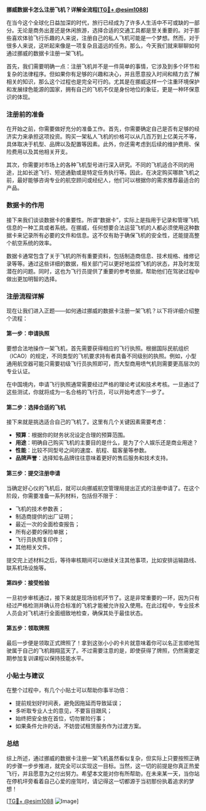 **挪威数据卡怎么注册飞机？详解全流程[[TG💪+ @esim1088](https://t.me/s/esim1088)]**

在当今这个全球化日益加深的时代，旅行已经成为了许多人生活中不可或缺的一部分。无论是商务出差还是休闲旅游，选择合适的交通工具都是至关重要的。对于那些喜欢体验飞行乐趣的人来说，注册自己的私人飞机可能是一个梦想。然而，对于很多人来说，这听起来像是一项复杂且遥远的任务。那么，今天我们就来聊聊如何通过挪威的数据卡注册一架飞机。

首先，我们需要明确一点：注册飞机并不是一件简单的事情，它涉及到多个环节和复杂的法律程序。但如果你有足够的兴趣和决心，并且愿意投入时间和精力去了解相关的知识，那么这个过程也是完全可行的。尤其是在挪威这样一个注重环境保护和发展绿色能源的国家，拥有自己的飞机不仅是身份地位的象征，更是一种环保意识的体现。

### 注册前的准备

在开始之前，你需要做好充分的准备工作。首先，你需要确定自己是否有足够的经济实力来承担这项投资。购买一架私人飞机的价格可以从几百万到上亿美元不等，具体取决于机型、品牌以及配置等因素。此外，你还需考虑到后续的维护费用、保险费用以及其他相关开支。

其次，你需要对市场上的各种飞机型号进行深入研究。不同的飞机适合不同的用途，比如长途飞行、短途通勤或是特定任务执行等。因此，在决定购买哪款飞机之前，最好能够咨询专业的航空顾问或经纪人，他们可以根据你的需求推荐最适合的产品。

### 数据卡的作用

接下来我们谈谈数据卡的重要性。所谓“数据卡”，实际上是指用于记录和管理飞机信息的一种工具或者系统。在挪威，任何想要合法运营飞机的人都必须使用这种数据卡来记录所有必要的文件和信息。这不仅有助于确保飞机的安全性，还能提高整个航空系统的效率。

数据卡通常包含了关于飞机的所有重要资料，包括制造商信息、技术规格、维修记录等等。通过这些详细的数据，相关部门可以更好地监控飞机的状态，并及时发现潜在的问题。同时，这也为飞行员提供了重要的参考依据，帮助他们在驾驶过程中做出更加明智的选择。

### 注册流程详解

现在让我们进入正题——如何通过挪威的数据卡注册一架飞机？以下将详细介绍整个流程：

#### 第一步：申请执照
要想合法地操作一架飞机，首先需要获得相应的飞行执照。根据国际民航组织（ICAO）的规定，不同类型的飞机要求持有者具备不同级别的执照。例如，小型通用航空器可能只需要初级飞行员执照即可，而大型商用喷气机则需要更高层次的专业认证。

在中国境内，申请飞行执照通常需要经过严格的理论考试和技术考核。一旦通过了这些测试，你就将成为一名合格的飞行员，可以开始考虑下一步了。

#### 第二步：选择合适的飞机
接下来就是挑选适合自己的飞机了。这里有几个关键因素需要考虑：
- **预算**：根据你的财务状况设定合理的预算范围。
- **用途**：明确自己购买飞机的主要目的是什么，是为了个人娱乐还是商业用途？
- **性能**：比较不同型号之间的速度、航程、载客量等参数。
- **品牌声誉**：选择知名品牌往往意味着更好的售后服务和技术支持。

#### 第三步：提交注册申请
当确定好心仪的飞机后，就可以向挪威航空管理局提出正式的注册申请了。在这个阶段，你需要准备一系列材料，包括但不限于：
- 飞机的技术参数表；
- 制造商提供的出厂证明；
- 最近一次的全面检查报告；
- 所有必要的保险单据；
- 飞行员执照复印件；
- 其他相关文件。

提交完上述材料之后，等待审核期间可以继续关注其他事项，比如安排运输路线、联系机场设施等。

#### 第四步：接受检验
一旦初步审核通过，接下来就是现场验机环节了。这是非常重要的一环，因为只有经过严格检测并确认符合标准的飞机才能被允许投入使用。在此过程中，专业技术人员会对飞机进行全面细致地检查，确保其处于最佳状态。

#### 第五步：领取牌照
最后一步便是领取正式牌照了！拿到这张小小的卡片就意味着你可以名正言顺地驾驶属于自己的飞机翱翔蓝天了。不过需要注意的是，即使获得了牌照，仍然需要定期参加复训课程以保持技能水平。

### 小贴士与建议

在整个过程中，有几个小贴士可以帮助你事半功倍：
- 提前规划好时间表，避免因拖延而导致延误；
- 多听取专业人士的意见，不要盲目跟风；
- 始终把安全放在首位，切勿冒险行事；
- 如果条件允许的话，不妨尝试租赁服务作为过渡方案。

### 总结

综上所述，通过挪威的数据卡注册一架飞机虽然看似复杂，但实际上只要按照正确的步骤一步步推进，就完全可以实现这一目标。当然，这一切的前提是你真正热爱飞行，并且愿意为之付出努力。希望本文能对你有所帮助，在未来某一天，当你站在停机坪旁看着自己心爱的座驾时，请记得这一切都源于当初那份执着追求的梦想！

[[TG💪+ @esim1088](https://t.me/s/esim1088) ![Image](https://i.postimg.cc/4NQfJmqS/Snipaste-2025-05-13-00-14-12.png)]